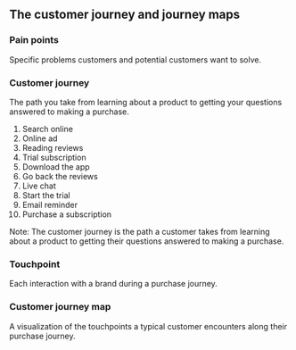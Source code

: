 ## The customer journey and journey maps

### Pain points
Specific problems customers and potential customers want to solve.

### Customer journey
The path you take from learning about a product to getting your questions answered to making a purchase.

1. Search online
2. Online ad
3. Reading reviews
4. Trial subscription
5. Download the app
6. Go back the reviews
7. Live chat
8. Start the trial
9. Email reminder
10. Purchase a subscription

Note:
The customer journey is the path a customer takes from learning about a product to getting their questions answered to making a purchase.


### Touchpoint
Each interaction with a brand during a purchase journey.

### Customer journey map
A visualization of the touchpoints a typical customer encounters along their purchase journey.



